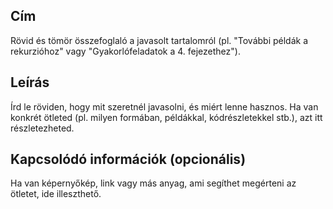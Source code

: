 ## Cím

Rövid és tömör összefoglaló a javasolt tartalomról (pl. "További példák a rekurzióhoz" vagy "Gyakorlófeladatok a 4. fejezethez").

## Leírás

Írd le röviden, hogy mit szeretnél javasolni, és miért lenne hasznos. Ha van konkrét ötleted (pl. milyen formában, példákkal, kódrészletekkel stb.), azt itt részletezheted.

## Kapcsolódó információk (opcionális)

Ha van képernyőkép, link vagy más anyag, ami segíthet megérteni az ötletet, ide illeszthető.
